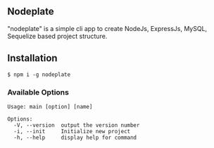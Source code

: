 ## Nodeplate
"nodeplate" is a simple cli app to create  NodeJs, ExpressJs, MySQL, Sequelize based project structure. 

## Installation

```
$ npm i -g nodeplate
```

### Available Options
```
Usage: main [option] [name]

Options:
  -V, --version  output the version number
  -i, --init     Initialize new project
  -h, --help     display help for command
```